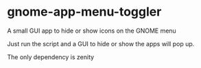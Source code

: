 # gnome-app-menu-toggler
A small GUI app to hide or show icons on the GNOME menu

Just run the script and a GUI to hide or show the apps will pop up.

The only dependency is zenity
